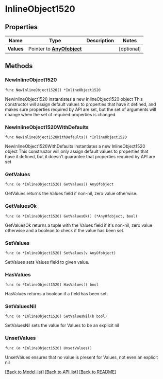 # InlineObject1520

## Properties

Name | Type | Description | Notes
------------ | ------------- | ------------- | -------------
**Values** | Pointer to [**AnyOfobject**](anyOf&lt;object&gt;.md) |  | [optional] 

## Methods

### NewInlineObject1520

`func NewInlineObject1520() *InlineObject1520`

NewInlineObject1520 instantiates a new InlineObject1520 object
This constructor will assign default values to properties that have it defined,
and makes sure properties required by API are set, but the set of arguments
will change when the set of required properties is changed

### NewInlineObject1520WithDefaults

`func NewInlineObject1520WithDefaults() *InlineObject1520`

NewInlineObject1520WithDefaults instantiates a new InlineObject1520 object
This constructor will only assign default values to properties that have it defined,
but it doesn't guarantee that properties required by API are set

### GetValues

`func (o *InlineObject1520) GetValues() AnyOfobject`

GetValues returns the Values field if non-nil, zero value otherwise.

### GetValuesOk

`func (o *InlineObject1520) GetValuesOk() (*AnyOfobject, bool)`

GetValuesOk returns a tuple with the Values field if it's non-nil, zero value otherwise
and a boolean to check if the value has been set.

### SetValues

`func (o *InlineObject1520) SetValues(v AnyOfobject)`

SetValues sets Values field to given value.

### HasValues

`func (o *InlineObject1520) HasValues() bool`

HasValues returns a boolean if a field has been set.

### SetValuesNil

`func (o *InlineObject1520) SetValuesNil(b bool)`

 SetValuesNil sets the value for Values to be an explicit nil

### UnsetValues
`func (o *InlineObject1520) UnsetValues()`

UnsetValues ensures that no value is present for Values, not even an explicit nil

[[Back to Model list]](../README.md#documentation-for-models) [[Back to API list]](../README.md#documentation-for-api-endpoints) [[Back to README]](../README.md)


